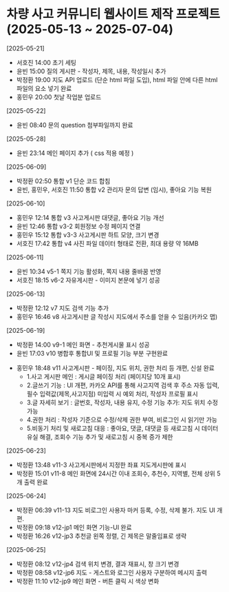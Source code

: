 # 차량 사고 커뮤니티 웹사이트 제작 프로젝트 (2025-05-13 ~ 2025-07-04)

[2025-05-21]
* 서호진 14:00 초기 세팅
* 윤빈 15:00 질의 게시판 - 작성자, 제목, 내용, 작성일시 추가
* 박정환 19:00 지도 API 업로드 (단순 html 파일 도입), html 파일 안에 다른 html 파일의 요소 넣기 완료
* 홍민우 20:00 첫날 작업분 업로드

[2025-05-22]
* 윤빈 08:40 문의 question 첨부파일까지 완료

[2025-05-28]
* 윤빈 23:14 메인 페이지 추가 ( css 적용 예정 )

[2025-06-09]
* 박정환 02:50 통합 v1 단순 코드 합침
* 윤빈, 홍민우, 서호진 11:50 통합 v2 관리자 문의 답변 (임시), 좋아요 기능 복원

[2025-06-10]
* 홍민우 12:14 통합 v3 사고게시판 대댓글, 좋아요 기능 개선
* 윤빈 12:46 통합 v3-2 회원정보 수정 페이지 연결
* 홍민우 15:12 통합 v3-3 사고게시판 하트 모양, 크기 변경
* 서호진 17:42 통합 v4 사진 파일 데이터 형태로 전환, 최대 용량 약 16MB

[2025-06-11]
* 윤빈 10:34 v5-1 쪽지 기능 활성화, 쪽지 내용 줄바꿈 반영
* 서호진 18:15 v6-2 자유게시판 - 이미지 본문에 넣기 성공

[2025-06-13]
* 박정환 12:12 v7 지도 검색 기능 추가
* 홍민우 16:46 v8 사고게시판 글 작성시 지도에서 주소를 얻을 수 있음(카카오 맵)

[2025-06-19]
* 박정환 14:00 v9-1 메인 화면 - 추천게시물 표시 성공
* 윤빈 17:03 v10 병합후 통합UI 및 프로필 기능 부분 구현완료
- 홍민우 18:48 v11 사고게시판 - 페이징, 지도 위치, 권한 처리 등 개편, 신설 완료
  + 1.사고 게시판 메인 : 게시글 페이징 처리 (페이지당 10개 표시)
  + 2.글쓰기 기능 : UI 개편, 카카오 API를 통해 사고지역 검색 후 주소 자동 입력, 필수 입력값(제목,사고지점) 미입력 시 예외 처리, 작성자 프로필 표시
  + 3.글 자세히 보기 :  글번호, 작성자, 내용 유지, 수정 기능 추가: 지도 위치 수정 가능
  + 4.권한 처리 : 작성자 기준으로 수정/삭제 권한 부여, 비로그인 시 읽기만 가능
  + 5.비동기 처리 및 새로고침 대응 : 좋아요, 댓글, 대댓글 등 새로고침 시 데이터 유실 해결, 조회수 기능 추가 및 새로고침 시 중복 증가 제한

[2025-06-23]
* 박정환 13:48 v11-3 사고게시판에서 지정한 좌표 지도게시판에 표시
* 박정환 15:01 v11-8 메인 화면에 24시간 이내 조회수, 추천수, 지역별, 전체 상위 5개 출력 완료

[2025-06-24]
* 박정환 06:39 v11-13 지도 비로그인 사용자 마커 등록, 수정, 삭제 불가. 지도 UI 개편.
* 박정환 09:18 v12-jp1 메인 화면 기능-UI 완료
* 박정환 16:26 v12-jp3 추천글 왼쪽 정렬, 긴 제목은 말줄임표로 생략

[2025-06-25]
* 박정환 08:12 v12-jp4 검색 위치 변경, 결과 재표시, 창 크기 변경
* 박정환 08:58 v12-jp6 지도 - 게스트와 로그인 사용자 구분하여 메시지 출력
* 박정환 11:10 v12-jp9 메인 화면 - 버튼 클릭 시 색상 변화
